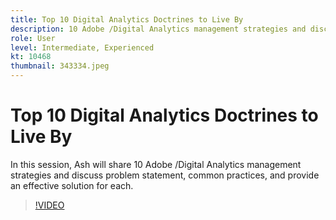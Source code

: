 ```yaml
---
title: Top 10 Digital Analytics Doctrines to Live By
description: 10 Adobe /Digital Analytics management strategies and discuss problem statement, common practices, and provide an effective solution for each.
role: User
level: Intermediate, Experienced
kt: 10468
thumbnail: 343334.jpeg
---
```

# Top 10 Digital Analytics Doctrines to Live By

In this session, Ash will share 10 Adobe /Digital Analytics management strategies and discuss problem statement, common practices, and provide an effective solution for each.

>[!VIDEO](https://video.tv.adobe.com/v/343334/?quality=12&learn=on)

